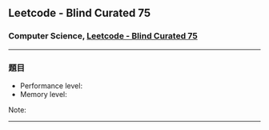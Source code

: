 ## Leetcode - Blind Curated 75

### Computer Science, [Leetcode - Blind Curated 75](https://leetcode.com/list/xoqag3yj/)

---

### 題目

- Performance level:
- Memory level:

Note:

---
